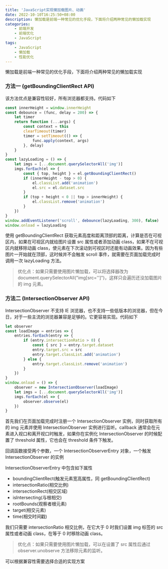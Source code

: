 ```yaml
---
title: 'JavaScript实现懒加载图片、动画'
date: 2022-10-10T16:25:50+08:00
description: 懒加载是前端一种常见的优化手段，下面将介绍两种常见的懒加载实现
categories:
    - 前端开发
    - 前端优化
    - JavaScript
tags:
    - JavaScript
    - 懒加载
    - 性能优化
---
```


懒加载是前端一种常见的优化手段，下面将介绍两种常见的懒加载实现

### 方法一 (getBoundingClientRect API)

该方法优点是兼容性较好，所有浏览器都支持。代码如下

```javascript
const innerHeight = window.innerHeight
const debounce = (func, delay = 200) => {
	let timer
	return function (...args) {
		const context = this
		clearTimeout(timer)
		timer = setTimeout(() => {
			func.apply(context, args)
		}, delay)
	}
}
const lazyLoading = () => {
	let imgs = [...document.querySelectorAll('img')]
	imgs.forEach(el => {
		const { top, height } = el.getBoundingClientRect()
		if (innerHeight - top > 0) {
			el.classList.add('animation')
			el.src = el.dataset.src
		}
		if (top + height < 0 || top > innerHeight) {
			el.classList.remove('animation')
		}
	})
}
window.addEventListener('scroll', debounce(lazyLoading, 300), false)
window.onload = lazyLoading
```

使用 getBoundingClientRect 获取元素高度和距离顶部的距离，计算是否在可视区内，如果在可视区内就给图片设置 src 属性或者添加动画 class，如果不在可视区内就移除动画 class，使元素在下次滚动到可视区时还能有动画效果。因为有些图片一开始就在顶部，这时候并不会触发 scroll 事件，就需要在页面加载完成时调用一次 lazyLoading 方法。

> 优化点：如果只需要使用图片懒加载，可以将选择器改为 document.querySelectorAll("img[src='']")，这样只会遍历还没加载图片的 img 元素。

### 方法二 (IntersectionObserver API)

IntersectionObserver 不支持 IE 浏览器，也不支持一些低版本的浏览器，但在今日，对于一些主流的浏览器兼容是足够的。它更容易实现。代码如下

```javascript
let observer
const loadImage = entries => {
	entries.forEach(entry => {
		if (entry.intersectionRatio > 0) {
			const { src } = entry.target.dataset
			entry.target.src = src
			entry.target.classList.add('animation')
		} else {
			entry.target.classList.remove('animation')
		}
	})
}
window.onload = () => {
	observer = new IntersectionObserver(loadImage)
	let imgs = [...document.querySelectorAll('img')]
	imgs.forEach(el => {
		observer.observe(el)
	})
}
```

首先我们在页面加载完成时注册一个 IntersectionObserver 实例，同时获取所有的 img 元素并使用 IntersectionObserver 实例进行监听。callback 通常会在元素进入视口和离开视口时触发，如果你在实例化 IntersectionObserver 的时候配置了 threshold 属性，它也会在 threshold 条件下触发。

回调函数接受两个参数，一个 IntersectionObserverEntry 对象，一个触发 IntersectionObserver 的实例

IntersectionObserverEntry 中包含如下属性

-   boundingClientRect(触发元素宽高属性，同 getBoundingClientRect)
-   intersectionRatio(相交比例)
-   intersectionRect(相交区域)
-   isIntersecting(与根相交)
-   rootBounds(观察者根元素)
-   target(相交元素)
-   time(相交时间戳)

我们只需要 intersectionRatio 相交比例，在它大于 0 时我们设置 img 标签的 src 属性或者动画 class，在等于 0 时移除动画 class。

> 优化点：如果只需要使用图片懒加载，可以在设置了 src 属性后通过 observer.unobserve 方法移除元素的监听。

可以根据兼容性需要选择合适的实现方案
